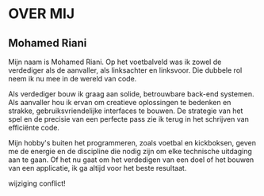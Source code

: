 #  OVER MIJ
## Mohamed Riani


Mijn naam is Mohamed Riani. Op het voetbalveld was ik zowel de verdediger als de aanvaller, als linksachter en linksvoor. Die dubbele rol neem ik nu mee in de wereld van code.

Als verdediger bouw ik graag aan solide, betrouwbare back-end systemen. Als aanvaller hou ik ervan om creatieve oplossingen te bedenken en strakke, gebruiksvriendelijke interfaces te bouwen. De strategie van het spel en de precisie van een perfecte pass zie ik terug in het schrijven van efficiënte code.

Mijn hobby's buiten het programmeren, zoals voetbal en kickboksen, geven me de energie en de discipline die nodig zijn om elke technische uitdaging aan te gaan. Of het nu gaat om het verdedigen van een doel of het bouwen van een applicatie, ik ga altijd voor het beste resultaat.

wijziging conflict!
